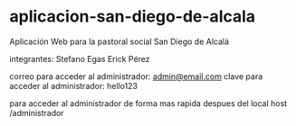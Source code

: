 # aplicacion-san-diego-de-alcala
Aplicación Web para la pastoral social San Diego de Alcalá

integrantes:
Stefano Egas
Erick Pérez

correo para acceder al administrador:  admin@email.com
clave para acceder al administrador: hello123

para acceder al administrador de forma mas rapida despues del local host /administrador
